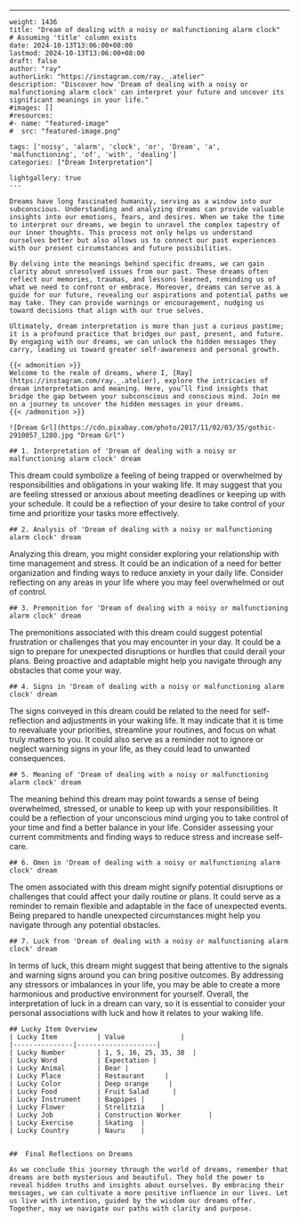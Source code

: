 ---
    weight: 1436
    title: "Dream of dealing with a noisy or malfunctioning alarm clock"  # Assuming 'title' column exists
    date: 2024-10-13T13:06:00+08:00
    lastmod: 2024-10-13T13:06:00+08:00
    draft: false
    author: "ray"
    authorLink: "https://instagram.com/ray._.atelier"
    description: "Discover how 'Dream of dealing with a noisy or malfunctioning alarm clock' can interpret your future and uncover its significant meanings in your life."
    #images: []
    #resources:
    #- name: "featured-image"
    #  src: "featured-image.png"
    
    tags: ['noisy', 'alarm', 'clock', 'or', 'Dream', 'a', 'malfunctioning', 'of', 'with', 'dealing']
    categories: ["Dream Interpretation"]
    
    lightgallery: true
    ---
    
    Dreams have long fascinated humanity, serving as a window into our subconscious. Understanding and analyzing dreams can provide valuable insights into our emotions, fears, and desires. When we take the time to interpret our dreams, we begin to unravel the complex tapestry of our inner thoughts. This process not only helps us understand ourselves better but also allows us to connect our past experiences with our present circumstances and future possibilities.
    
    By delving into the meanings behind specific dreams, we can gain clarity about unresolved issues from our past. These dreams often reflect our memories, traumas, and lessons learned, reminding us of what we need to confront or embrace. Moreover, dreams can serve as a guide for our future, revealing our aspirations and potential paths we may take. They can provide warnings or encouragement, nudging us toward decisions that align with our true selves.
    
    Ultimately, dream interpretation is more than just a curious pastime; it is a profound practice that bridges our past, present, and future. By engaging with our dreams, we can unlock the hidden messages they carry, leading us toward greater self-awareness and personal growth.
    
    {{< admonition >}}
    Welcome to the realm of dreams, where I, [Ray](https://instagram.com/ray._.atelier), explore the intricacies of dream interpretation and meaning. Here, you’ll find insights that bridge the gap between your subconscious and conscious mind. Join me on a journey to uncover the hidden messages in your dreams.
    {{< /admonition >}}
    
    ![Dream Grl](https://cdn.pixabay.com/photo/2017/11/02/03/35/gothic-2910057_1280.jpg "Dream Grl")
    
    ## 1. Interpretation of 'Dream of dealing with a noisy or malfunctioning alarm clock' dream
    
This dream could symbolize a feeling of being trapped or overwhelmed by responsibilities and obligations in your waking life. It may suggest that you are feeling stressed or anxious about meeting deadlines or keeping up with your schedule. It could be a reflection of your desire to take control of your time and prioritize your tasks more effectively.
    
    ## 2. Analysis of 'Dream of dealing with a noisy or malfunctioning alarm clock' dream
    
Analyzing this dream, you might consider exploring your relationship with time management and stress. It could be an indication of a need for better organization and finding ways to reduce anxiety in your daily life. Consider reflecting on any areas in your life where you may feel overwhelmed or out of control.
    
    ## 3. Premonition for 'Dream of dealing with a noisy or malfunctioning alarm clock' dream
    
The premonitions associated with this dream could suggest potential frustration or challenges that you may encounter in your day. It could be a sign to prepare for unexpected disruptions or hurdles that could derail your plans. Being proactive and adaptable might help you navigate through any obstacles that come your way.
    
    ## 4. Signs in 'Dream of dealing with a noisy or malfunctioning alarm clock' dream
    
The signs conveyed in this dream could be related to the need for self-reflection and adjustments in your waking life. It may indicate that it is time to reevaluate your priorities, streamline your routines, and focus on what truly matters to you. It could also serve as a reminder not to ignore or neglect warning signs in your life, as they could lead to unwanted consequences.
    
    ## 5. Meaning of 'Dream of dealing with a noisy or malfunctioning alarm clock' dream
    
The meaning behind this dream may point towards a sense of being overwhelmed, stressed, or unable to keep up with your responsibilities. It could be a reflection of your unconscious mind urging you to take control of your time and find a better balance in your life. Consider assessing your current commitments and finding ways to reduce stress and increase self-care.
    
    ## 6. Omen in 'Dream of dealing with a noisy or malfunctioning alarm clock' dream
    
The omen associated with this dream might signify potential disruptions or challenges that could affect your daily routine or plans. It could serve as a reminder to remain flexible and adaptable in the face of unexpected events. Being prepared to handle unexpected circumstances might help you navigate through any potential obstacles.
    
    ## 7. Luck from 'Dream of dealing with a noisy or malfunctioning alarm clock' dream
    
In terms of luck, this dream might suggest that being attentive to the signals and warning signs around you can bring positive outcomes. By addressing any stressors or imbalances in your life, you may be able to create a more harmonious and productive environment for yourself. Overall, the interpretation of luck in a dream can vary, so it is essential to consider your personal associations with luck and how it relates to your waking life.
    
    ## Lucky Item Overview
    | Lucky Item          | Value              |
    |---------------|--------------------|
    | Lucky Number        | 1, 5, 16, 25, 35, 38  |
    | Lucky Word          | Expectation |
    | Lucky Animal        | Bear |
    | Lucky Place         | Restaurant     |
    | Lucky Color         | Deep orange     |
    | Lucky Food          | Fruit Salad      |
    | Lucky Instrument    | Bagpipes |
    | Lucky Flower        | Strelitzia    |
    | Lucky Job           | Construction Worker       |
    | Lucky Exercise      | Skating  |
    | Lucky Country       | Nauru    |
    
    
    ##  Final Reflections on Dreams
    
    As we conclude this journey through the world of dreams, remember that dreams are both mysterious and beautiful. They hold the power to reveal hidden truths and insights about ourselves. By embracing their messages, we can cultivate a more positive influence in our lives. Let us live with intention, guided by the wisdom our dreams offer. Together, may we navigate our paths with clarity and purpose.
    